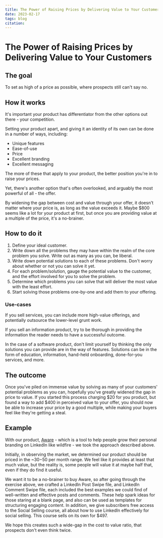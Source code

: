 ```yaml
---
title: The Power of Raising Prices by Delivering Value to Your Customers
date: 2023-02-17
tags: blog
citation: 
---
```


# The Power of Raising Prices by Delivering Value to Your Customers

## The goal

To set as high of a price as possible, where prospects still can't say no.

## How it works

It's important your product has differentiator from the other options out there - your competition.

Setting your product apart, and giving it an identity of its own can be done in a number of ways, including:
* Unique features
* Ease-of-use
* Price
* Excellent branding
* Excellent messaging

The more of these that apply to your product, the better position you're in to raise your prices.

Yet, there's another option that's often overlooked, and arguably the most powerful of all - the offer.

By widening the gap between cost and value through your offer, it doesn't matter where your price is, as long as the value exceeds it. Maybe $800 seems like a lot for your product at first, but once you are providing value at a multiple of the price, it's a no-brainer.

## How to do it

1) Define your ideal customer.
2) Write down all the problems they may have within the realm of the core problem you solve. Write out as many as you can, be liberal.
3) Write down potential solutions to each of these problems. Don't worry about whether or not you can solve it yet.
4) For each problem/solution, gauge the potential value to the customer, and the effort involved for you to solve the problem.
5) Determine which problems you can solve that will deliver the most value with the least effort.
6) Start solving those problems one-by-one and add them to your offering.

### Use-cases

If you sell services, you can include more high-value offerings, and potentially outsource the lower-level grunt work.

If you sell an information product, try to be thorough in providing the information the reader needs to have a successful outcome.

In the case of a software product, don't limit yourself by thinking the only solutions you can provide are in the way of features. Solutions can be in the form of education, information, hand-held onboarding, done-for-you services, and more.

## The outcome

Once you've piled on immense value by solving as many of your customers' potential problems as you can, hopefully you've greatly widened the gap in price to value. If you started this process charging $20 for you product, but found a way to add $400 in perceived value to your offer, you should now be able to increase your price by a good multiple, while making your buyers feel like they're getting a steal.

## Example

With our product, [Aware](https://www.useaware.co) - which is a tool to help people grow their personal branding on LinkedIn like wildfire - we took the approach described above.

Initially, in observing the market, we determined our product should be priced in the ~$30-$50 per month range. We feel like it provides at least that much value, but the reality is, some people will value it at maybe half that, even if they do find it useful.

We want it to be a no-brainer to buy Aware, so after going through the exercise above, we crafted a LinkedIn Post Swipe file, and LinkedIn Comment Swipe file, each included the best examples we could find of well-written and effective posts and comments. These help spark ideas for those staring at a blank page, and also can be used as templates for structuring engaging content. In addition, we give subscribers free access to the Social Selling course, all about how to use LinkedIn effectively for social selling. This course sells on its own for $497.

We hope this creates such a wide-gap in the cost to value ratio, that prospects don't even think twice.



<!--

**Author's note:**
This approach is popularized by Alex Hormozi in $100M Offers

Opposes: [The best publicity is "free"](20230213172057.md)

-->
